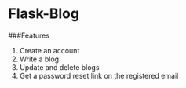 # Flask-Blog
###Features
1. Create an account
2. Write a blog 
3. Update and delete blogs
4. Get a password reset link on the registered email
